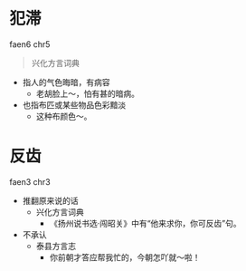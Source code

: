 

# 犯滞
faen6 chr5
> 兴化方言词典
- 指人的气色晦暗，有病容
  - 老胡脸上～，怕有甚的暗病。
- 也指布匹或某些物品色彩黯淡
  - 这种布颜色～。



# 反齿
faen3 chr3
+ 推翻原来说的话
  * 兴化方言词典
    - 《扬州说书选·闯昭关》中有“他来求你，你可反齿”句。
+ 不承认
  * 泰县方言志
    - 你前朝才答应帮我忙的，今朝怎吖就～啦！
